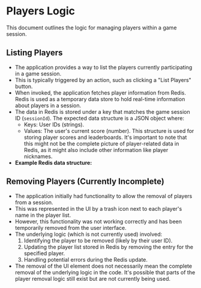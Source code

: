 # Players Logic



This document outlines the logic for managing players within a game session.

## Listing Players

- The application provides a way to list the players currently participating in a game session.
- This is typically triggered by an action, such as clicking a "List Players" button.
- When invoked, the application fetches player information from Redis. Redis is used as a temporary data store to hold real-time information about players in a session.
- The data in Redis is stored under a key that matches the game session ID (`sessionId`). The expected data structure is a JSON object where:
    - Keys: User IDs (strings).
    - Values: The user's current score (number). This structure is used for storing player scores and leaderboards. It's important to note that this might not be the complete picture of player-related data in Redis, as it might also include other information like player nicknames.
- **Example Redis data structure:**



## Removing Players (Currently Incomplete)

-   The application initially had functionality to allow the removal of players from a session.
-   This was represented in the UI by a trash icon next to each player's name in the player list.
-   However, this functionality was not working correctly and has been temporarily removed from the user interface.
-   The underlying logic (which is not currently used) involved:
    1.  Identifying the player to be removed (likely by their user ID).
    2.  Updating the player list stored in Redis by removing the entry for the specified player.
    3.  Handling potential errors during the Redis update.
-   The removal of the UI element does not necessarily mean the complete removal of the underlying logic in the code. It's possible that parts of the player removal logic still exist but are not currently being used.